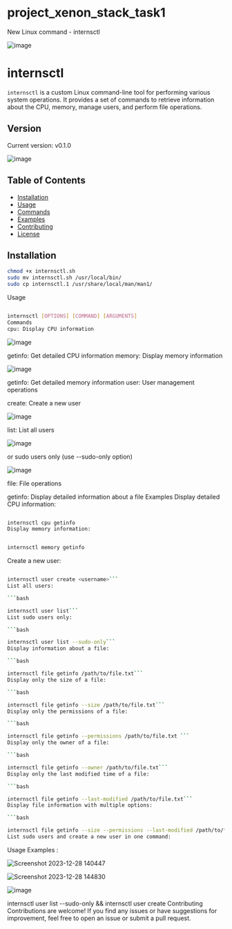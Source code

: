 # project_xenon_stack_task1
New Linux command - internsctl


![image](https://github.com/SUKHJIT-CYBER/project_xenon_stack_task1/assets/78156807/fc280682-20f2-48d8-b990-0693e46d5035)

# internsctl

`internsctl` is a custom Linux command-line tool for performing various system operations. It provides a set of commands to retrieve information about the CPU, memory, manage users, and perform file operations.

## Version

Current version: v0.1.0



![image](https://github.com/SUKHJIT-CYBER/project_xenon_stack_task1/assets/78156807/0687e2db-62b4-4fae-9ae8-cf50ce913d4a)

## Table of Contents

- [Installation](#installation)
- [Usage](#usage)
- [Commands](#commands)
- [Examples](#examples)
- [Contributing](#contributing)
- [License](#license)

## Installation


```bash
chmod +x internsctl.sh
sudo mv internsctl.sh /usr/local/bin/
sudo cp internsctl.1 /usr/share/local/man/man1/
```

Usage
```bash

internsctl [OPTIONS] [COMMAND] [ARGUMENTS]
Commands
cpu: Display CPU information
```

![image](https://github.com/SUKHJIT-CYBER/project_xenon_stack_task1/assets/78156807/45205bb8-47af-4574-b17d-6bb82340b032)


getinfo: Get detailed CPU information
memory: Display memory information

![image](https://github.com/SUKHJIT-CYBER/project_xenon_stack_task1/assets/78156807/989d857e-5b13-4432-b287-cbb4de9189df)

getinfo: Get detailed memory information
user: User management operations

create: Create a new user

![image](https://github.com/SUKHJIT-CYBER/project_xenon_stack_task1/assets/78156807/b52e8dfc-f2e6-4ca6-8916-bb204ebdbc73)

list: List all users

![image](https://github.com/SUKHJIT-CYBER/project_xenon_stack_task1/assets/78156807/8f65cbd0-70a3-459a-970e-ae65d0e11cc8)


 or sudo users only (use --sudo-only option)

![image](https://github.com/SUKHJIT-CYBER/project_xenon_stack_task1/assets/78156807/f8a19f52-120e-4ec0-b71a-1d4a02917c0c)

file: File operations

getinfo: Display detailed information about a file
Examples
Display detailed CPU information:

```bash

internsctl cpu getinfo
Display memory information:
```

```bash

internsctl memory getinfo
```
Create a new user:

```bash

internsctl user create <username>```
List all users:

```bash

internsctl user list```
List sudo users only:

```bash

internsctl user list --sudo-only```
Display information about a file:

```bash

internsctl file getinfo /path/to/file.txt```
Display only the size of a file:

```bash

internsctl file getinfo --size /path/to/file.txt```
Display only the permissions of a file:

```bash

internsctl file getinfo --permissions /path/to/file.txt ```
Display only the owner of a file:

```bash

internsctl file getinfo --owner /path/to/file.txt```
Display only the last modified time of a file:

```bash

internsctl file getinfo --last-modified /path/to/file.txt```
Display file information with multiple options:

```bash

internsctl file getinfo --size --permissions --last-modified /path/to/file.txt
List sudo users and create a new user in one command:

```

 Usage Examples :

![Screenshot 2023-12-28 140447](https://github.com/SUKHJIT-CYBER/project_xenon_stack_task1/assets/78156807/a18df2e1-b2d2-48c2-bec8-b0382b43411b)


![Screenshot 2023-12-28 144830](https://github.com/SUKHJIT-CYBER/project_xenon_stack_task1/assets/78156807/e9ee163f-9f1f-4b37-a9e9-b73b592860b4)


![image](https://github.com/SUKHJIT-CYBER/project_xenon_stack_task1/assets/78156807/ead33448-9fd0-4b28-a425-86643266e345)



internsctl user list --sudo-only && internsctl user create <anotherusername>
Contributing
Contributions are welcome! If you find any issues or have suggestions for improvement, feel free to open an issue or submit a pull request.

